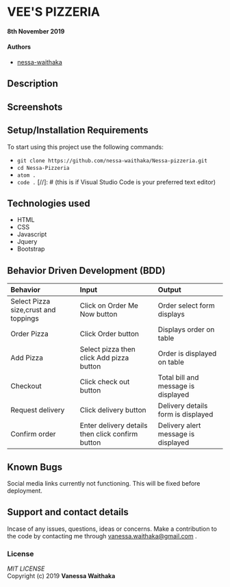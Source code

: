 # VEE'S PIZZERIA

#### 8th November 2019

#### Authors

- [nessa-waithaka](https://github.com/nessa-waithaka)

## Description

## Screenshots

## Setup/Installation Requirements

To start using this project use the following commands:

- `git clone https://github.com/nessa-waithaka/Nessa-pizzeria.git`
- `cd Nessa-Pizzeria`
- `atom .`
- `code .` [//]: # (this is if Visual Studio Code is your preferred text editor)

## Technologies used

- HTML
- CSS
- Javascript
- Jquery
- Bootstrap

## Behavior Driven Development (BDD)

| Behavior                             | Input                                            | Output                              |
| :----------------------------------- | :----------------------------------------------- | :---------------------------------- |
| Select Pizza size,crust and toppings | Click on Order Me Now button                     | Order select form displays          |
| Order Pizza                          | Click Order button                               | Displays order on table             |
| Add Pizza                            | Select pizza then click Add pizza button         | Order is displayed on table         |
| Checkout                             | Click check out button                           | Total bill and message is displayed |
| Request delivery                     | Click delivery button                            | Delivery details form is displayed  |
| Confirm order                        | Enter delivery details then click confirm button | Delivery alert message is displayed |

## Known Bugs

Social media links currently not functioning. This will be fixed before deployment.

## Support and contact details

Incase of any issues, questions, ideas or concerns. Make a contribution to the code by contacting me through [vanessa.waithaka@gmail.com](vanessa.waithaka@gmail.com) .

### License

_MIT LICENSE_  
Copyright (c) 2019 **Vanessa Waithaka**
